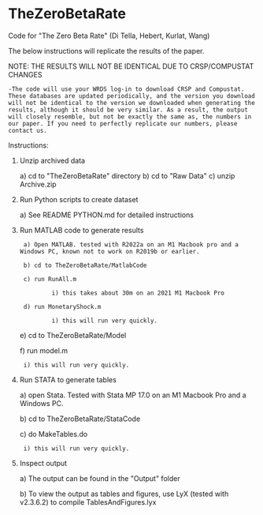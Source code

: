# TheZeroBetaRate
Code for "The Zero Beta Rate" (Di Tella, Hebert, Kurlat, Wang)

The below instructions will replicate the results of the paper.

NOTE: THE RESULTS WILL NOT BE IDENTICAL DUE TO CRSP/COMPUSTAT CHANGES

	-The code will use your WRDS log-in to download CRSP and Compustat. These databases are updated periodically, and the version you download will not be identical to the version we downloaded when generating the results, although it should be very similar. As a result, the output will closely resemble, but not be exactly the same as, the numbers in our paper. If you need to perfectly replicate our numbers, please contact us.

Instructions:

1) Unzip archived data

 	a) cd to "TheZeroBetaRate" directory
 	b) cd to "Raw Data"
 	c) unzip Archive.zip
 
2) Run Python scripts to create dataset

	a) See README PYTHON.md for detailed instructions

3) Run MATLAB code to generate results

        a) Open MATLAB. tested with R2022a on an M1 Macbook pro and a Windows PC, known not to work on R2019b or earlier.
        
        b) cd to TheZeroBetaRate/MatlabCode
        
        c) run RunAll.m
        
        		i) this takes about 30m on an 2021 M1 Macbook Pro
        
        d) run MonetaryShock.m
        
        		i) this will run very quickly.
		
	e) cd to TheZeroBetaRate/Model
	
	f) run model.m
	
		i) this will run very quickly.
		
4) Run STATA to generate tables

	a) open Stata. Tested with Stata MP 17.0 on an M1 Macbook Pro and a Windows PC.
	
	b) cd to TheZeroBetaRate/StataCode
	
	c) do MakeTables.do
	
		i) this will run very quickly.
		
5) Inspect output

	a) The output can be found in the "Output" folder
	
	b) To view the output as tables and figures, use LyX (tested with v2.3.6.2) to compile TablesAndFigures.lyx 



